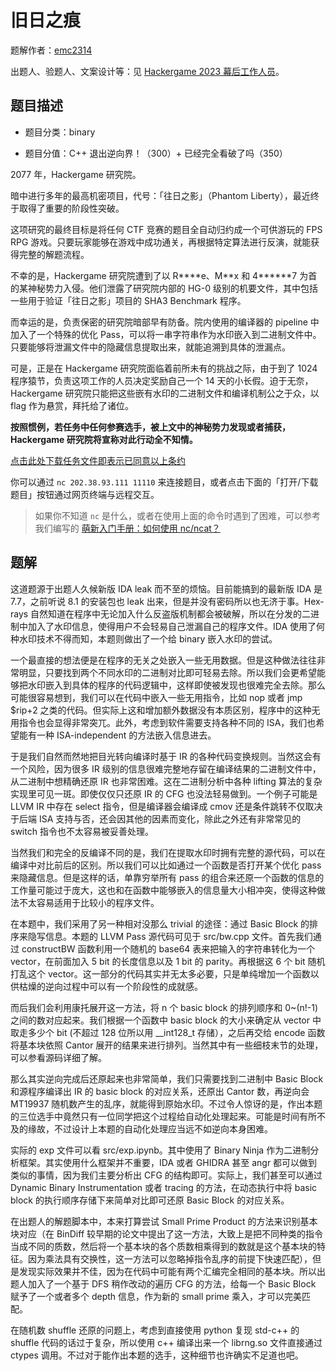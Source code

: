 # 旧日之痕

题解作者：[emc2314](https://github.com/emc2314/)

出题人、验题人、文案设计等：见 [Hackergame 2023 幕后工作人员](https://hack.lug.ustc.edu.cn/credits/)。

## 题目描述

- 题目分类：binary

- 题目分值：C++ 退出逆向界！（300）+ 已经完全看破了吗（350）

2077 年，Hackergame 研究院。

暗中进行多年的最高机密项目，代号：「往日之影」（Phantom Liberty），最近终于取得了重要的阶段性突破。

这项研究的最终目标是将任何 CTF 竞赛的题目全自动归约成一个可供游玩的 FPS RPG 游戏。只要玩家能够在游戏中成功通关，再根据特定算法进行反演，就能获得完整的解题流程。

不幸的是，Hackergame 研究院遭到了以 R\*\*\*\*e、M\*\*x 和 4\*\*\*\*\*\*7 为首的某神秘势力入侵。他们泄露了研究院内部的 HG-0 级别的机要文件，其中包括一些用于验证「往日之影」项目的 SHA3 Benchmark 程序。

而幸运的是，负责保密的研究院暗部早有防备。院内使用的编译器的 pipeline 中加入了一个特殊的优化 Pass，可以将一串字符串作为水印嵌入到二进制文件中。只要能够将泄漏文件中的隐藏信息提取出来，就能追溯到具体的泄漏点。

可是，正是在 Hackergame 研究院面临着前所未有的挑战之际，由于到了 1024 程序猿节，负责这项工作的人员决定奖励自己一个 14 天的小长假。迫于无奈，Hackergame 研究院只能把这些嵌有水印的二进制文件和编译机制公之于众，以 flag 作为悬赏，拜托给了诸位。

**按照惯例，若任务中任何参赛选手，被上文中的神秘势力发现或者捕获，Hackergame 研究院将宣称对此行动全不知情。**

[点击此处下载任务文件即表示已同意以上条约](files/bw-challenge.zip)

你可以通过 `nc 202.38.93.111 11110` 来连接题目，或者点击下面的「打开/下载题目」按钮通过网页终端与远程交互。

> 如果你不知道 `nc` 是什么，或者在使用上面的命令时遇到了困难，可以参考我们编写的 [萌新入门手册：如何使用 nc/ncat？](https://lug.ustc.edu.cn/planet/2019/09/how-to-use-nc/)
## 题解
这道题源于出题人久候新版 IDA leak 而不至的烦恼。目前能搞到的最新版 IDA 是 7.7，之前听说 8.1 的安装包也 leak 出来，但是并没有密码所以也无济于事。Hex-rays 自然知道在程序中无论加入什么反盗版机制都会被破解，所以在分发的二进制中加入了水印信息，使得用户不会轻易自己泄漏自己的程序文件。IDA 使用了何种水印技术不得而知，本题则做出了一个给 binary 嵌入水印的尝试。

一个最直接的想法便是在程序的无关之处嵌入一些无用数据。但是这种做法往往非常明显，只要找到两个不同水印的二进制对比即可轻易去除。所以我们会更希望能够把水印嵌入到具体的程序的代码逻辑中，这样即使被发现也很难完全去除。那么可能很容易想到，我们可以在代码中嵌入一些无用指令，比如 nop 或者 jmp $rip+2 之类的代码。但实际上这和增加额外数据没有本质区别，程序中的这种无用指令也会显得非常突兀。此外，考虑到软件需要支持各种不同的 ISA，我们也希望能有一种 ISA-independent 的方法嵌入信息进去。

于是我们自然而然地把目光转向编译时基于 IR 的各种代码变换规则。当然这会有一个风险，因为很多 IR 级别的信息很难完整地存留在编译结果的二进制文件中，从二进制中想精确还原 IR 也非常困难。这在二进制分析中各种 lifting 算法的复杂实现里可见一斑。即使仅仅只还原 IR 的 CFG 也没法轻易做到。一个例子可能是 LLVM IR 中存在 select 指令，但是编译器会编译成 cmov 还是条件跳转不仅取决于后端 ISA 支持与否，还会因其他的因素而变化，除此之外还有非常常见的 switch 指令也不太容易被妥善处理。

当然我们和完全的反编译不同的是，我们在提取水印时拥有完整的源代码，可以在编译中对比前后的区别。所以我们可以比如通过一个函数是否打开某个优化 pass 来隐藏信息。但是这样的话，单靠穷举所有 pass 的组合来还原一个函数的信息的工作量可能过于庞大，这也和在函数中能够嵌入的信息量大小相冲突，使得这种做法不太容易适用于比较小的程序文件。

在本题中，我们采用了另一种相对没那么 trivial 的途径：通过 Basic Block 的排序来隐写信息。本题的 LLVM Pass 源代码可见于 src/bw.cpp 文件。首先我们通过 constructBW 函数利用一个随机的 base64 表来把输入的字符串转化为一个 vector<bool>，在前面加入 5 bit 的长度信息以及 1 bit 的 parity。再根据这 6 个 bit 随机打乱这个 vector<bool>。这一部分的代码其实并无太多必要，只是单纯增加一个函数以供枯燥的逆向过程中可以有一个阶段性的成就感。

而后我们会利用康托展开这一方法，将 n 个 basic block 的排列顺序和 0~(n!-1) 之间的数对应起来。我们根据一个函数中 basic block 的大小来确定从 vector<bool> 中取走多少个 bit (不超过 128 位所以用 __int128_t 存储），之后再交给 encode 函数将基本块依照 Cantor 展开的结果来进行排列。当然其中有一些细枝末节的处理，可以参看源码详细了解。

那么其实逆向完成后还原起来也非常简单，我们只需要找到二进制中 Basic Block 和源程序编译出 IR 的 basic block 的对应关系，还原出 Cantor 数，再逆向会 MT19937 随机数产生的乱序，就能得到原始水印。不过令人惊讶的是，作出本题的三位选手中竟然只有一位同学把这个过程给自动化处理起来。可能是时间有所不及的缘故，不过设计上本题的自动化处理应当远不如逆向本身困难。

实际的 exp 文件可以看 src/exp.ipynb。其中使用了 Binary Ninja 作为二进制分析框架。其实使用什么框架并不重要，IDA 或者 GHIDRA 甚至 angr 都可以做到类似的事情，因为我们主要分析出 CFG 的结构即可。实际上，我们甚至可以通过 Dynamic Binary Instrumentation 或者 tracing 的方法，在动态执行中将 basic block 的执行顺序存储下来简单对比即可还原 Basic Block 的对应关系。

在出题人的解题脚本中，本来打算尝试 Small Prime Product 的方法来识别基本块对应（在 BinDiff 较早期的论文中提出了这一方法，大致上是把不同种类的指令当成不同的质数，然后将一个基本块的各个质数相乘得到的数就是这个基本块的特征。因为乘法具有交换性，这一方法可以忽略掉指令乱序的前提下快速匹配），但是发现实际效果并不佳，因为在代码中可能有两个汇编完全相同的基本块。所以出题人加入了一个基于 DFS 稍作改动的遍历 CFG 的方法，给每一个 Basic Block 赋予了一个或者多个 depth 信息，作为新的 small prime 乘入，才可以完美匹配。

在随机数 shuffle 还原的问题上，考虑到直接使用 python 复现 std-c++ 的 shuffle 代码的话过于复杂，所以使用 c++ 编译出来一个 librng.so 文件直接通过 ctypes 调用。不过对于能作出本题的选手，这种细节也许确实不足道也吧。
